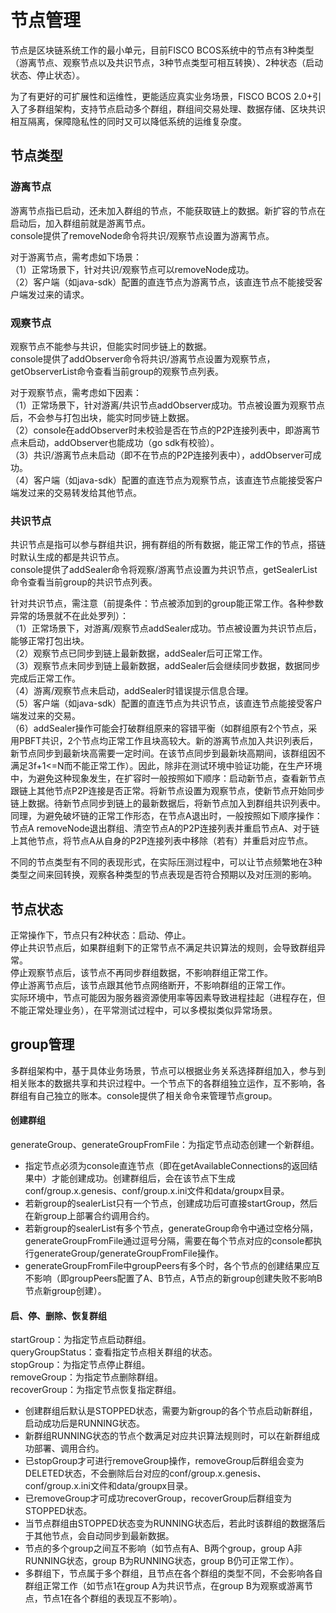 # 节点管理
节点是区块链系统工作的最小单元，目前FISCO BCOS系统中的节点有3种类型（游离节点、观察节点以及共识节点，3种节点类型可相互转换）、2种状态（启动状态、停止状态）。

为了有更好的可扩展性和运维性，更能适应真实业务场景，FISCO BCOS 2.0+引入了多群组架构，支持节点启动多个群组，群组间交易处理、数据存储、区块共识相互隔离，保障隐私性的同时又可以降低系统的运维复杂度。<br/>

## 节点类型
### 游离节点
游离节点指已启动，还未加入群组的节点，不能获取链上的数据。新扩容的节点在启动后，加入群组前就是游离节点。<br/>
console提供了removeNode命令将共识/观察节点设置为游离节点。<br/>

对于游离节点，需考虑如下场景：<br>
（1）正常场景下，针对共识/观察节点可以removeNode成功。<br>
（2）客户端（如java-sdk）配置的直连节点为游离节点，该直连节点不能接受客户端发过来的请求。<br>

### 观察节点
观察节点不能参与共识，但能实时同步链上的数据。<br/>
console提供了addObserver命令将共识/游离节点设置为观察节点，getObserverList命令查看当前group的观察节点列表。<br/>

对于观察节点，需考虑如下因素：<br>
（1）正常场景下，针对游离/共识节点addObserver成功。节点被设置为观察节点后，不会参与打包出块，能实时同步链上数据。<br>
（2）console在addObserver时未校验是否在节点的P2P连接列表中，即游离节点未启动，addObserver也能成功（go sdk有校验）。<br>
（3）共识/游离节点未启动（即不在节点的P2P连接列表中），addObserver可成功。<br>
（4）客户端（如java-sdk）配置的直连节点为观察节点，该直连节点能接受客户端发过来的交易转发给其他节点。<br>

### 共识节点
共识节点是指可以参与群组共识，拥有群组的所有数据，能正常工作的节点，搭链时默认生成的都是共识节点。<br/>
console提供了addSealer命令将观察/游离节点设置为共识节点，getSealerList命令查看当前group的共识节点列表。<br/>

针对共识节点，需注意（前提条件：节点被添加到的group能正常工作。各种参数异常的场景就不在此处罗列）：<br>
（1）正常场景下，对游离/观察节点addSealer成功。节点被设置为共识节点后，能够正常打包出块。<br>
（2）观察节点已同步到链上最新数据，addSealer后可正常工作。<br>
（3）观察节点未同步到链上最新数据，addSealer后会继续同步数据，数据同步完成后正常工作。<br>
（4）游离/观察节点未启动，addSealer时错误提示信息合理。<br>
（5）客户端（如java-sdk）配置的直连节点为共识节点，该直连节点能接受客户端发过来的交易。<br>
（6）addSealer操作可能会打破群组原来的容错平衡（如群组原有2个节点，采用PBFT共识，2个节点均正常工作且块高较大。新的游离节点加入共识列表后，新节点同步到最新块高需要一定时间。在该节点同步到最新块高期间，该群组因不满足3f+1<=N而不能正常工作）。因此，除非在测试环境中验证功能，在生产环境中，为避免这种现象发生，在扩容时一般按照如下顺序：启动新节点，查看新节点跟链上其他节点P2P连接是否正常。将新节点设置为观察节点，使新节点开始同步链上数据。待新节点同步到链上的最新数据后，将新节点加入到群组共识列表中。<br/>
同理，为避免破坏链的正常工作形态，在节点A退出时，一般按照如下顺序操作：节点A removeNode退出群组、清空节点A的P2P连接列表并重启节点A、对于链上其他节点，将节点A从自身的P2P连接列表中移除（若有）并重启对应节点。<br/>

不同的节点类型有不同的表现形式，在实际压测过程中，可以让节点频繁地在3种类型之间来回转换，观察各种类型的节点表现是否符合预期以及对压测的影响。<br/>

## 节点状态
正常操作下，节点只有2种状态：启动、停止。<br/>
停止共识节点后，如果群组剩下的正常节点不满足共识算法的规则，会导致群组异常。<br/>
停止观察节点后，该节点不再同步群组数据，不影响群组正常工作。<br/>
停止游离节点后，该节点跟其他节点网络断开，不影响群组的正常工作。<br/>
实际环境中，节点可能因为服务器资源使用率等因素导致进程挂起（进程存在，但不能正常处理业务），在平常测试过程中，可以多模拟类似异常场景。<br/>

## group管理
多群组架构中，基于具体业务场景，节点可以根据业务关系选择群组加入，参与到相关账本的数据共享和共识过程中。一个节点下的各群组独立运作，互不影响，各群组有自己独立的账本。console提供了相关命令来管理节点group。<br/>

#### 创建群组
generateGroup、generateGroupFromFile：为指定节点动态创建一个新群组。<br/>
+ 指定节点必须为console直连节点（即在getAvailableConnections的返回结果中）才能创建成功。创建群组后，会在该节点下生成conf/group.x.genesis、conf/group.x.ini文件和data/groupx目录。
+ 若新group的sealerList只有一个节点，创建成功后可直接startGroup，然后在新group上部署合约调用合约。
+ 若新group的sealerList有多个节点，generateGroup命令中通过空格分隔，generateGroupFromFile通过逗号分隔，需要在每个节点对应的console都执行generateGroup/generateGroupFromFile操作。
+ generateGroupFromFile中groupPeers有多个时，各个节点的创建结果应互不影响（即groupPeers配置了A、B节点，A节点的新group创建失败不影响B节点新group创建）。<br/>

#### 启、停、删除、恢复群组
startGroup：为指定节点启动群组。<br/>
queryGroupStatus：查看指定节点相关群组的状态。<br/>
stopGroup：为指定节点停止群组。<br/>
removeGroup：为指定节点删除群组。<br/>
recoverGroup：为指定节点恢复指定群组。<br/>

+ 创建群组后默认是STOPPED状态，需要为新group的各个节点启动新群组，启动成功后是RUNNING状态。<br/>
+ 新群组RUNNING状态的节点个数满足对应共识算法规则时，可以在新群组成功部署、调用合约。<br/>
+ 已stopGroup才可进行removeGroup操作，removeGroup后群组会变为DELETED状态，不会删除后台对应的conf/group.x.genesis、conf/group.x.ini文件和data/groupx目录。<br/>
+ 已removeGroup才可成功recoverGroup，recoverGroup后群组变为STOPPED状态。<br/>
+ 当节点群组由STOPPED状态变为RUNNING状态后，若此时该群组的数据落后于其他节点，会自动同步到最新数据。<br/>
+ 节点的多个group之间互不影响（如节点有A、B两个group，group A非RUNNING状态，group B为RUNNING状态，group B仍可正常工作）。<br/>
+ 多群组下，节点属于多个群组，且节点在各个群组的类型不同，不会影响各自群组正常工作（如节点1在group A为共识节点，在group B为观察或游离节点，节点1在各个群组的表现互不影响）。<br/>
